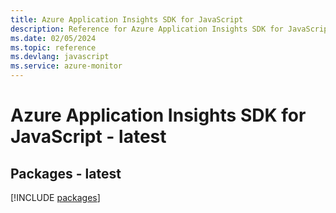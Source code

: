 ```yaml
---
title: Azure Application Insights SDK for JavaScript
description: Reference for Azure Application Insights SDK for JavaScript
ms.date: 02/05/2024
ms.topic: reference
ms.devlang: javascript
ms.service: azure-monitor
---
```

# Azure Application Insights SDK for JavaScript - latest
## Packages - latest
[!INCLUDE [packages](application-insights-index.md)]